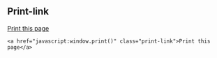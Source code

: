 ## Print-link

<a href="javascript:window.print()" class="print-link">Print this page</a>

    <a href="javascript:window.print()" class="print-link">Print this page</a>